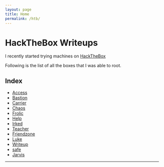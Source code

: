 ```yaml
---
layout: page
title: Home
permalink: /htb/
---
```


# HackTheBox Writeups

I recently started trying machines on [HackTheBox](https://www.hackthebox.eu/)

Following is the list of all the boxes that I was able to root.

## Index

* [Access](https://mzfr.github.io/HackTheBox-writeups/Access/)
* [Bastion](https://mzfr.github.io/HackTheBox-writeups/Bastion/)
* [Carrier](https://mzfr.github.io/HackTheBox-writeups/Carrier/)
* [Chaos](https://mzfr.github.io/HackTheBox-writeups/Chaos/)
* [Frolic](https://mzfr.github.io/HackTheBox-writeups/Frolic/)
* [Help](https://mzfr.github.io/HackTheBox-writeups/Help/)
* [Irked](https://mzfr.github.io/HackTheBox-writeups/Irked/)
* [Teacher](https://mzfr.github.io/HackTheBox-writeups/Teacher/)
* [Friendzone](https://mzfr.github.io/HackTheBox-writeups/Friendzone/)
* [Luke](https://mzfr.github.io/HackTheBox-writeups/Luke/)
* [Writeup](https://mzfr.github.io/HackTheBox-writeups/writeup/)
* [safe](https://mzfr.github.io/HackTheBox-writeups/safe/)
* [Jarvis](https://mzfr.github.io/HackTheBox-writeups/Jarvis/)

***

<script src="https://www.hackthebox.eu/badge/79568"></script>
